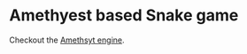 # Amethyest based Snake game

Checkout the [Amethsyt engine](https://github.com/amethyst/amethyst).
